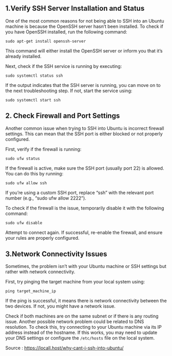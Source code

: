 ## 1.Verify SSH Server Installation and Status 
One of the most common reasons for not being able to SSH into an Ubuntu machine is because the OpenSSH server hasn’t been installed. 
To check if you have OpenSSH installed, run the following command: 
```
sudo apt-get install openssh-server
```
This command will either install the OpenSSH server or inform you that it’s already installed. 

Next, check if the SSH service is running by executing: 
```
sudo systemctl status ssh
```
If the output indicates that the SSH server is running, you can move on to the next troubleshooting step. If not, start the service using: 
```
sudo systemctl start ssh
```
## 2. Check Firewall and Port Settings 
Another common issue when trying to SSH into Ubuntu is incorrect firewall settings. This can mean that the SSH port is either blocked or not properly configured. 

First, verify if the firewall is running:
```
sudo ufw status
```

If the firewall is active, make sure the SSH port (usually port 22) is allowed. You can do this by running: 
```
sudo ufw allow ssh
```
If you’re using a custom SSH port, replace “ssh” with the relevant port number (e.g., “sudo ufw allow 2222”).

 To check if the firewall is the issue, temporarily disable it with the following command:
 ```
 sudo ufw disable
 ```
 Attempt to connect again. If successful, re-enable the firewall, and ensure your rules are properly configured. 
 ## 3.Network Connectivity Issues 
 Sometimes, the problem isn’t with your Ubuntu machine or SSH settings but rather with network connectivity. 
 
 First, try pinging the target machine from your local system using:
 ```
 ping target_machine_ip
 ```
 If the ping is successful, it means there is network connectivity between the two devices. If not, you might have a network issue. 
 
 Check if both machines are on the same subnet or if there is any routing issue. Another possible network problem could be related to DNS resolution. To check this, try connecting to your Ubuntu machine via its IP address instead of the hostname. If this works, you may need to update your DNS settings or configure the `/etc/hosts` file on the local system.

Source : https://locall.host/why-cant-i-ssh-into-ubuntu/
